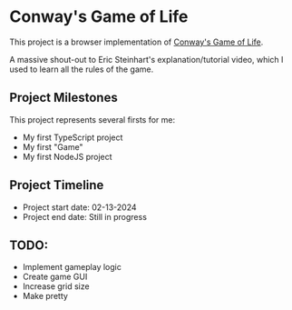 # Conway's Game of Life

This project is a browser implementation of [Conway's Game of Life](https://www.youtube.com/watch?v=ouipbDkwHWA).

A massive shout-out to Eric Steinhart's explanation/tutorial video, which I used to learn all the rules of the game.

## Project Milestones

This project represents several firsts for me:

- My first TypeScript project
- My first "Game"
- My first NodeJS project

## Project Timeline

- Project start date: 02-13-2024
- Project end date: Still in progress

## TODO:

- Implement gameplay logic
- Create game GUI
- Increase grid size
- Make pretty